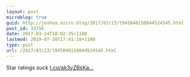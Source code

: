 ```yaml
---
layout: post
microblog: true
guid: http://joshua.micro.blog/2017/03/23/t845048158044524545.html
post_id: 33756
date: 2017-03-24T10:02:35+1100
lastmod: 2019-07-30T17:41:18+1100
type: post
url: /2017/03/23/t845048158044524545.html
---
```

Star ratings suck [t.co/ak3yZBsKa...](https://t.co/ak3yZBsKa5)
